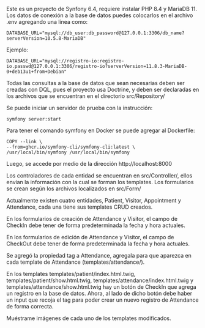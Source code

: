 Este es un proyecto de Synfony 6.4, requiere instalar PHP 8.4 y MariaDB 11. Los datos de conexión a la base de datos puedes colocarlos en el archivo .env agregando una línea como:

	DATABASE_URL="mysql://db_user:db_password@127.0.0.1:3306/db_name?serverVersion=10.5.8-MariaDB"

Ejemplo:

	DATABASE_URL="mysql://registro-io:registro-io.passwd@127.0.0.1:3306/registro-io?serverVersion=11.8.3-MariaDB-0+deb13u1+from+Debian"

Todas las consultas a la base de datos que sean necesarias deben ser creadas con DQL, pues el proyecto usa Doctrine, y deben ser declaradas en los archivos que se encuentran en el directorio src/Repository/

Se puede iniciar un servidor de prueba con la instrucción:

	symfony server:start

Para tener el comando symfony en Docker se puede agregar al Dockerfile:

	COPY --link \
    --from=ghcr.io/symfony-cli/symfony-cli:latest \
    /usr/local/bin/symfony /usr/local/bin/symfony

Luego, se accede por medio de la dirección http://localhost:8000

Los controladores de cada entidad se encuentran en src/Controller/, ellos envían la información con la cual se forman los templates. Los formularios se crean según los archivos localizados en src/Form/ 

Actualmente existen cuatro entidades, Patient, Visitor, Appointment y Attendance, cada una tiene sus templates CRUD creados.

En los formularios de creación de Attendance y Visitor, el campo de CheckIn debe tener de forma predeterminada la fecha y hora actuales.

En los formularios de edición de Attendance y Visitor, el campo de CheckOut debe tener de forma predeterminada la fecha y hora actuales.

Se agregó la propiedad tag a Attendance, agregala para que aparezca en cada template de Attendance (templates/attendance/).

En los templates templates/patient/index.html.twig, templates/patient/show.html.twig, templates/attendance/index.html.twig y templates/attendance/show.html.twig hay un botón de CheckIn que agrega un registro en la base de datos. Ahora, al lado de dicho botón debe haber un input que recoja el tag para poder crear un nuevo registro de Attendance de forma correcta.

Muéstrame imágenes de cada uno de los templates modificados.
